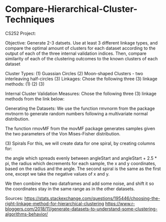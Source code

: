 # Compare-Hierarchical-Cluster-Techniques

CS252 Project:

Objective: 
Generate 2-3 datsets. Use at least 3 different linkage types, and compare the optimal amount of clusters for each dataset according to the output of each of the three internal validation indices. Then, compare similarity of each of the clustering outcomes to the known clusters of each dataset

Cluster Types:
(1) Guassian Circles
(2) Moon-shaped Clusters - two interleaving half-circles 
(3) 
Linkages:
Chose the following three (3) linkage methods:
(1)
(2)
(3)

Internal Cluster Validation Measures:
Chose the following three (3) linkage methods from the link below:

Generating the Datasets:
We use the function rmvnorm from the package mvtnorm to generate random numbers following a multivariate normal distribution.

The function rmovMF from the movMF package generates samples given the two parameters of the Von Mises-Fisher distribution. 

(3) Spirals
For this, we will create data for one spiral, by creating columns for:

the angle which spreads evenly between angleStart and angleStart + 2.5 * pi,
the radius which decrements for each sample,
the x and y coordinates, based on the radius and the angle.
The second spiral is the same as the first one, except we take the negative values of x and y.

We then combine the two dataframes and add some noise, and shift it so the coordinates stay in the same range as in the other datasets.

Sources:
https://stats.stackexchange.com/questions/195446/choosing-the-right-linkage-method-for-hierarchical-clustering
https://www.r-bloggers.com/2018/11/generate-datasets-to-understand-some-clustering-algorithms-behavior/

